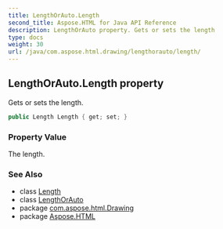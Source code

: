 ```yaml
---
title: LengthOrAuto.Length
second_title: Aspose.HTML for Java API Reference
description: LengthOrAuto property. Gets or sets the length
type: docs
weight: 30
url: /java/com.aspose.html.drawing/lengthorauto/length/
---
```

## LengthOrAuto.Length property

Gets or sets the length.

```java
public Length Length { get; set; }
```

### Property Value

The length.

### See Also

* class [Length](../../length/)
* class [LengthOrAuto](../)
* package [com.aspose.html.Drawing](../../lengthorauto/)
* package [Aspose.HTML](../../../)
